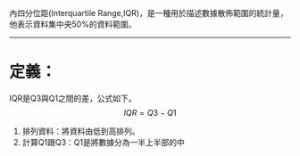 內四分位距(Interquartile Range,IQR)，是一種用於描述數據散佈範圍的統計量，他表示資料集中央50%的資料範圍。
- - -
# 定義：
IQR是Q3與Q1之間的差，公式如下。
$$IQR=Q3-Q1$$
1. 排列資料：將資料由低到高排列。
2. 計算Q1跟Q3：Q1是將數據分為一半上半部的中